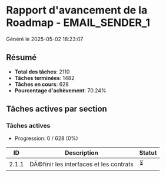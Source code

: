 # Rapport d'avancement de la Roadmap - EMAIL_SENDER_1

Généré le 2025-05-02 18:23:07

## Résumé

- **Total des tâches**: 2110
- **Tâches terminées**: 1482
- **Tâches en cours**: 628
- **Pourcentage d'achèvement**: 70.24%

## Tâches actives par section

### Tâches actives

- Progression: 0 / 628 (0%)

| ID | Description | Statut |
|---|---|---|
| 2.1.1 | DÃ©finir les interfaces et les contrats | ⏳ |\n| 2.1.1 | DÃ©finition des opÃ©rations de mise Ã  jour | ⏳ |\n| 2.1.1.4 | Documenter les interfaces et contrats | ⏳ |\n| 2.1.2 | Concevoir le systÃ¨me de dÃ©couverte et d'enregistrement | ⏳ |\n| 2.1.2 | Conception de l'architecture de l'updater | ⏳ |\n| 2.1.2.4 | Concevoir la gestion des dÃ©pendances | ⏳ |\n| 2.1.2.4.1 | Analyser les besoins en gestion de dépendances | ⏳ |\n| 2.1.2.4.1.1 | Identifier les types de dépendances à gérer (scripts, modules, gestionnaires) | ⏳ |\n| 2.1.2.4.1.2 | Analyser les mécanismes de dépendances existants dans le projet | ⏳ |\n| 2.1.2.4.1.2.3 | Analyser les mécanismes de dépendances dans les gestionnaires | ⏳ |\n| 2.1.2.4.1.2.3.2 | Analyser les méthodes d'enregistrement et de découverte des gestionnaires | ⏳ |\n| 2.1.2.4.1.2.3.2.1 | Examiner la fonction Register-Manager du Process Manager | ⏳ |\n| 2.1.2.4.1.2.3.2.2 | Examiner la fonction Discover-Managers du Process Manager | ⏳ |\n| 2.1.2.4.1.2.3.2.2.5 | Documenter les limitations du mécanisme de découverte actuel | ⏳ |\n| 2.1.2.4.1.2.3.2.2.5.3 | Proposer des solutions pour contourner les limitations | ⏳ |\n| 2.1.2.4.1.2.3.2.2.5.3.2 | Implémenter des méthodes de recherche basées sur les fichiers | ⏳ |\n| 2.1.2.4.1.2.3.2.2.5.3.2.2 | Créer un mécanisme d'extraction des informations des gestionnaires à partir des fichiers | ⏳ |\n| 2.1.2.4.1.2.3.2.2.5.3.2.2.1 | Développer une fonction d'analyse syntaxique des fichiers PowerShell | ⏳ |\n| 2.1.2.4.1.2.3.2.2.5.3.2.2.3 | Créer un mécanisme d'extraction des métadonnées des gestionnaires | ⏳ |\n| 2.1.2.4.1.2.3.2.2.5.3.2.2.5.2 | Créer les mécanismes de stockage des informations extraites | ⏳ |\n| 2.1.2.4.1.2.3.2.2.5.3.2.2.5.2.1 | Implémenter la structure de données pour les informations extraites | ⏳ |\n| 2.1.2.4.1.2.3.2.2.5.3.2.2.5.2.1.1 | Créer les classes de base pour les informations extraites | ⏳ |\n| 2.1.2.4.1.2.3.2.2.5.3.2.2.5.2.1.2 | Implémenter les interfaces de sérialisation/désérialisation | ⏳ |\n| 2.1.2.4.1.2.3.2.2.5.3.2.2.5.2.1.3 | Développer les mécanismes de validation des données | ⏳ |\n| 2.1.2.4.1.2.3.2.2.5.3.2.2.5.2.1.4 | Créer les structures pour les différents types d'informations | ⏳ |\n| 2.1.2.4.1.2.3.2.2.5.3.2.2.5.2.1.5 | Implémenter les méthodes de conversion entre formats | ⏳ |\n| 2.1.2.4.1.2.3.2.2.5.3.2.2.5.2.2 | Créer les méthodes de persistance des informations | ⏳ |\n| 2.1.2.4.1.2.3.2.2.5.3.2.2.5.2.3 | Développer les mécanismes de mise à jour des informations | ⏳ |\n| 2.1.2.4.1.2.3.2.2.5.3.2.2.5.3 | Implémenter les fonctionnalités d'interrogation des informations | ⏳ |\n| 2.1.2.4.1.2.3.2.2.5.3.2.2.5.3.1 | Créer les méthodes de recherche dans les informations extraites | ⏳ |\n| 2.1.2.4.1.2.3.2.2.5.3.2.2.5.3.2 | Implémenter les filtres de recherche avancés | ⏳ |\n| 2.1.2.4.1.2.3.2.2.5.3.2.2.5.3.3 | Développer les mécanismes de tri et de pagination des résultats | ⏳ |\n| 2.1.2.4.1.2.3.2.2.5.3.2.3 | Implémenter un système de filtrage des fichiers non pertinents | ⏳ |\n| 2.1.2.4.1.2.3.2.2.5.3.2.4 | Intégrer la recherche basée sur les fichiers au Process Manager | ⏳ |\n| 2.1.2.4.1.2.3.2.2.5.3.2.5 | Tester la recherche basée sur les fichiers avec différents scénarios | ⏳ |\n| 2.1.2.4.1.2.3.2.2.5.3.3 | Créer des adaptateurs pour les conventions de nommage alternatives | ⏳ |\n| 2.1.2.4.1.2.3.2.2.5.3.4 | Concevoir un système de résolution des dépendances circulaires | ⏳ |\n| 2.1.2.4.1.2.3.2.2.5.3.5 | Élaborer des mécanismes de gestion des conflits de noms | ⏳ |\n| 2.1.2.4.1.2.3.2.2.5.4 | Documenter les bonnes pratiques pour la découverte des gestionnaires | ⏳ |\n| 2.1.2.4.1.2.3.2.2.5.5 | Créer un guide de dépannage pour la découverte des gestionnaires | ⏳ |\n| 2.1.2.4.1.2.3.2.3 | Analyser le fichier de configuration du Process Manager | ⏳ |\n| 2.1.2.4.1.2.3.2.3.1 | Examiner la structure du fichier process-manager.config.json | ⏳ |\n| 2.1.2.4.1.2.3.2.3.2 | Analyser le format des métadonnées des gestionnaires enregistrés | ⏳ |\n| 2.1.2.4.1.2.3.2.3.3 | Étudier le mécanisme de persistance des enregistrements | ⏳ |\n| 2.1.2.4.1.2.3.2.3.4 | Évaluer la sécurité et l'intégrité du fichier de configuration | ⏳ |\n| 2.1.2.4.1.2.3.2.3.5 | Documenter les améliorations possibles du format de configuration | ⏳ |\n| 2.1.2.4.1.2.3.2.4 | Analyser les adaptateurs des gestionnaires | ⏳ |\n| 2.1.2.4.1.2.3.2.4.1 | Examiner la structure et le rôle des adaptateurs | ⏳ |\n| 2.1.2.4.1.2.3.2.4.2 | Étudier le mécanisme d'intégration des adaptateurs | ⏳ |\n| 2.1.2.4.1.2.3.2.4.3 | Analyser le processus de communication entre adaptateurs et gestionnaires | ⏳ |\n| 2.1.2.4.1.2.3.2.4.4 | Évaluer l'extensibilité du système d'adaptateurs | ⏳ |\n| 2.1.2.4.1.2.3.2.4.5 | Documenter les bonnes pratiques pour la création d'adaptateurs | ⏳ |\n| 2.1.2.4.1.2.3.2.5 | Comparer avec d'autres systèmes d'enregistrement et de découverte | ⏳ |\n| 2.1.2.4.1.2.3.2.5.1 | Analyser les systèmes d'enregistrement dans d'autres frameworks | ⏳ |\n| 2.1.2.4.1.2.3.2.5.2 | Étudier les mécanismes de découverte automatique standards | ⏳ |\n| 2.1.2.4.1.2.3.2.5.3 | Identifier les meilleures pratiques applicables au Process Manager | ⏳ |\n| 2.1.2.4.1.2.3.2.5.4 | Évaluer les opportunités d'amélioration basées sur les standards | ⏳ |\n| 2.1.2.4.1.2.3.2.5.5 | Documenter les recommandations pour l'évolution du système | ⏳ |\n| 2.1.2.4.1.2.3.3 | Évaluer les mécanismes d'appel entre gestionnaires | ⏳ |\n| 2.1.2.4.1.2.3.4 | Documenter les dépendances implicites entre gestionnaires | ⏳ |\n| 2.1.2.4.1.2.4 | Analyser les mécanismes de dépendances dans la roadmap | ⏳ |\n| 2.1.2.4.1.2.4.1 | Examiner la fonction Get-RoadmapDependencies et ses méthodes | ⏳ |\n| 2.1.2.4.1.2.4.2 | Analyser les techniques de détection de dépendances explicites et implicites | ⏳ |\n| 2.1.2.4.1.2.4.3 | Évaluer les mécanismes de validation et de détection de cycles | ⏳ |\n| 2.1.2.4.1.2.4.4 | Documenter les stratégies de résolution d'ordre d'exécution | ⏳ |\n| 2.1.2.4.1.2.5 | Analyser les mécanismes de dépendances externes | ⏳ |\n| 2.1.2.4.1.2.5.1 | Examiner la gestion des dépendances Python (pip, requirements.txt) | ⏳ |\n| 2.1.2.4.1.2.5.2 | Analyser la gestion des dépendances Node.js (npm, package.json) | ⏳ |\n| 2.1.2.4.1.2.5.3 | Évaluer les mécanismes de vérification et d'installation automatique | ⏳ |\n| 2.1.2.4.1.2.5.4 | Documenter les stratégies de mise à jour des dépendances externes | ⏳ |\n| 2.1.2.4.1.3 | Documenter les cas d'utilisation critiques pour la gestion des dépendances | ⏳ |\n| 2.1.2.4.1.4 | Définir les exigences de performance pour la résolution des dépendances | ⏳ |\n| 2.1.2.4.2 | Concevoir le modèle de données pour les dépendances | ⏳ |\n| 2.1.2.4.2.1 | Définir la structure de données pour représenter les dépendances | ⏳ |\n| 2.1.2.4.2.2 | Concevoir les mécanismes de stockage des métadonnées de dépendances | ⏳ |\n| 2.1.2.4.2.3 | Définir les interfaces pour l'ajout et la suppression de dépendances | ⏳ |\n| 2.1.2.4.2.4 | Concevoir les méthodes de sérialisation/désérialisation des dépendances | ⏳ |\n| 2.1.2.4.3 | Développer les algorithmes de détection et résolution | ⏳ |\n| 2.1.2.4.3.1 | Concevoir l'algorithme de détection des dépendances cycliques | ⏳ |\n| 2.1.2.4.3.2 | Développer l'algorithme de tri topologique pour l'ordre d'exécution | ⏳ |\n| 2.1.2.4.3.3 | Concevoir les mécanismes de résolution des conflits de dépendances | ⏳ |\n| 2.1.2.4.3.4 | Implémenter les stratégies de gestion des dépendances manquantes | ⏳ |\n| 2.1.2.4.4 | Intégrer avec le système de métadonnées | ⏳ |\n| 2.1.2.4.4.1 | Définir le format des métadonnées de dépendances | ⏳ |\n| 2.1.2.4.4.2 | Concevoir les mécanismes d'extraction des métadonnées | ⏳ |\n| 2.1.2.4.4.3 | Développer l'intégration avec le système de stockage des métadonnées | ⏳ |\n| 2.1.2.4.4.4 | Implémenter la validation des métadonnées de dépendances | ⏳ |\n| 2.1.2.4.5 | Concevoir les interfaces d'API | ⏳ |\n| 2.1.2.4.5.1 | Définir les fonctions publiques pour la gestion des dépendances | ⏳ |\n| 2.1.2.4.5.2 | Concevoir les paramètres et types de retour des fonctions | ⏳ |\n| 2.1.2.4.5.3 | Développer la documentation des API de gestion des dépendances | ⏳ |\n| 2.1.2.4.5.4 | Créer des exemples d'utilisation des API | ⏳ |\n| 2.1.3 | DÃ©finir les mÃ©canismes d'orchestration | ⏳ |\n| 2.1.3.4 | DÃ©finir les mÃ©canismes de reprise | ⏳ |\n| 2.2.1 | DÃ©veloppement des fonctions de modification | ⏳ |\n| 2.2.1.1 | ImplÃ©menter la fonction de changement de statut | ⏳ |\n| 2.2.1.1.4 | ImplÃ©menter la journalisation des changements de statut | ⏳ |\n| 2.2.1.2 | DÃ©velopper la fonction de modification de description | ⏳ |\n| 2.2.1.2.4 | ImplÃ©menter la dÃ©tection des rÃ©fÃ©rences dans les descriptions | ⏳ |\n| 2.2.1.3 | CrÃ©er la fonction d'ajout/suppression de tÃ¢ches | ⏳ |\n| 2.2.1.3.4 | ImplÃ©menter la rÃ©organisation automatique aprÃ¨s modification | ⏳ |\n| 2.2.2 | ImplÃ©mentation de la logique de propagation | ⏳ |\n| 2.2.2.1 | DÃ©velopper l'algorithme de mise Ã  jour des tÃ¢ches parentes | ⏳ |\n| 2.2.2.1.1 | ImplÃ©menter la dÃ©tection des changements nÃ©cessitant propagation | ⏳ |\n| 2.2.2.1.2 | DÃ©velopper l'algorithme de calcul du statut parent basÃ© sur les enfants | ⏳ |\n| 2.2.2.1.3 | CrÃ©er la logique de propagation des mÃ©tadonnÃ©es (dates, prioritÃ©s) | ⏳ |\n| 2.2.2.1.4 | ImplÃ©menter les limites de profondeur de propagation | ⏳ |\n| 2.2.2.2 | ImplÃ©menter la gestion des dÃ©pendances entre tÃ¢ches | ⏳ |\n| 2.2.2.2.1 | DÃ©velopper la dÃ©tection des dÃ©pendances affectÃ©es par un changement | ⏳ |\n| 2.2.2.2.2 | ImplÃ©menter la propagation des statuts entre tÃ¢ches dÃ©pendantes | ⏳ |\n| 2.2.2.2.3 | CrÃ©er la logique de validation des contraintes de dÃ©pendance | ⏳ |\n| 2.2.2.2.4 | DÃ©velopper les alertes pour dÃ©pendances incompatibles | ⏳ |\n| 2.2.2.3 | CrÃ©er la logique de rÃ©solution des conflits | ⏳ |\n| 2.2.2.3.1 | ImplÃ©menter la dÃ©tection des modifications conflictuelles | ⏳ |\n| 2.2.2.3.2 | DÃ©velopper les stratÃ©gies de rÃ©solution automatique | ⏳ |\n| 2.2.2.3.3 | CrÃ©er l'interface de rÃ©solution manuelle des conflits | ⏳ |\n| 2.2.2.3.4 | ImplÃ©menter la journalisation des conflits et rÃ©solutions | ⏳ |\n| 2.2.3 | DÃ©veloppement des fonctions de sauvegarde | ⏳ |\n| 2.2.3.1 | ImplÃ©menter la gÃ©nÃ©ration du markdown mis Ã  jour | ⏳ |\n| 2.2.3.1.1 | DÃ©velopper l'algorithme de conversion de l'arbre en markdown | ⏳ |\n| 2.2.3.1.2 | ImplÃ©menter la prÃ©servation du formatage original | ⏳ |\n| 2.2.3.1.3 | CrÃ©er la logique de gÃ©nÃ©ration des identifiants manquants | ⏳ |\n| 2.2.3.1.4 | DÃ©velopper la gestion des sections non-tÃ¢ches (texte, titres) | ⏳ |\n| 2.2.3.2 | DÃ©velopper le mÃ©canisme de sauvegarde incrÃ©mentale | ⏳ |\n| 2.2.3.2.1 | ImplÃ©menter le systÃ¨me de versionnement des fichiers | ⏳ |\n| 2.2.3.2.2 | DÃ©velopper la dÃ©tection des modifications minimales | ⏳ |\n| 2.2.3.2.3 | CrÃ©er la logique de stockage des diffÃ©rentiels | ⏳ |\n| 2.2.3.2.4 | ImplÃ©menter la rotation et purge des anciennes sauvegardes | ⏳ |\n| 2.2.3.3 | CrÃ©er la fonction de rollback en cas d'erreur | ⏳ |\n| 2.2.3.3.1 | DÃ©velopper la dÃ©tection des Ã©checs de mise Ã  jour | ⏳ |\n| 2.2.3.3.2 | ImplÃ©menter la restauration Ã  partir des sauvegardes | ⏳ |\n| 2.2.3.3.3 | CrÃ©er la logique de validation post-restauration | ⏳ |\n| 2.2.3.3.4 | DÃ©velopper la journalisation des opÃ©rations de rollback | ⏳ |\n| 2.3.1 | CrÃ©ation des tests unitaires | ⏳ |\n| 2.3.1.1 | DÃ©velopper des tests pour les fonctions de modification | ⏳ |\n| 2.3.1.1.4 | CrÃ©er des tests pour les cas limites et exceptions | ⏳ |\n| 2.3.1.2 | CrÃ©er des tests pour la logique de propagation | ⏳ |\n| 2.3.1.2.4 | DÃ©velopper des tests pour les scÃ©narios complexes | ⏳ |\n| 2.3.1.3 | ImplÃ©menter des tests pour les fonctions de sauvegarde | ⏳ |\n| 2.3.1.3.4 | CrÃ©er des tests pour la gestion des erreurs | ⏳ |\n| 2.3.2 | ExÃ©cution et validation des tests | ⏳ |\n| 2.3.2.1 | ExÃ©cuter les tests unitaires | ⏳ |\n| 2.3.2.1.1 | Configurer l'environnement de test avec Pester | ⏳ |\n| 2.3.2.1.2 | ExÃ©cuter les tests des fonctions de modification | ⏳ |\n| 2.3.2.1.3 | Lancer les tests de la logique de propagation | ⏳ |\n| 2.3.2.1.4 | ExÃ©cuter les tests des fonctions de sauvegarde | ⏳ |\n| 2.3.2.2 | Corriger les bugs identifiÃ©s | ⏳ |\n| 2.3.2.2.1 | Analyser les rÃ©sultats des tests Ã©chouÃ©s | ⏳ |\n| 2.3.2.2.2 | ImplÃ©menter les corrections pour les fonctions de modification | ⏳ |\n| 2.3.2.2.3 | Corriger les problÃ¨mes de propagation | ⏳ |\n| 2.3.2.2.4 | RÃ©soudre les bugs des fonctions de sauvegarde | ⏳ |\n| 2.3.2.3 | Valider les performances sur des roadmaps de grande taille | ⏳ |\n| 2.3.2.3.1 | GÃ©nÃ©rer des roadmaps de test de diffÃ©rentes tailles | ⏳ |\n| 2.3.2.3.2 | Mesurer les temps d'exÃ©cution des opÃ©rations clÃ©s | ⏳ |\n| 2.3.2.3.3 | Identifier et optimiser les goulots d'Ã©tranglement | ⏳ |\n| 2.3.2.3.4 | Valider les performances aprÃ¨s optimisation | ⏳ |\n| 3.1.1 | Identifier les piliers non couverts | ⏳ |\n| 3.1.1 | Ã‰tude des hooks Git disponibles | ⏳ |\n| 3.1.2 | Conception du systÃ¨me d'analyse des commits | ⏳ |\n| 3.1.2 | Ã‰valuer les gestionnaires existants par rapport aux piliers | ⏳ |\n| 3.1.2.4 | CrÃ©er un plan d'amÃ©lioration | ⏳ |\n| 3.1.2.4.3 | DÃ©finir un calendrier d'implÃ©mentation | ⏳ |\n| 3.1.2.4.3.1 | Estimer l'effort pour chaque amÃ©lioration | ⏳ |\n| 3.1.2.4.3.1.3 | Estimer les ressources humaines nÃ©cessaires | ⏳ |\n| 3.1.2.4.3.1.3.3 | Estimer le niveau d'expertise requis | ⏳ |\n| 3.1.2.4.3.1.3.3.3 | Évaluer le niveau d'expertise nécessaire pour chaque compétence | ⏳ |\n| 3.1.2.4.3.1.3.3.3.1 | Appliquer la matrice d'évaluation des compétences | ⏳ |\n| 3.1.2.4.3.1.3.3.3.1.2 | Extraire les critères d'évaluation du document des niveaux d'expertise | ⏳ |\n| 3.1.2.4.3.1.3.3.3.1.2.1 | Analyser la structure du document des niveaux d'expertise | ⏳ |\n| 3.1.2.4.3.1.3.3.3.1.2.1.3 | Identifier les conventions de formatage utilisées | ⏳ |\n| 3.1.2.4.3.1.3.3.3.1.2.1.3.1 | Analyser les styles de formatage des titres | ⏳ |\n| 3.1.2.4.3.1.3.3.3.1.2.1.3.1.4 | Évaluer la cohérence des styles entre niveaux de titres | ⏳ |\n| 3.1.2.4.3.1.3.3.3.1.2.1.3.1.4.3 | Évaluer la cohérence des préfixes et suffixes entre niveaux | ⏳ |\n| 3.1.2.4.3.1.3.3.3.1.2.1.3.1.4.4 | Mesurer la longueur moyenne des titres par niveau | ⏳ |\n| 3.1.2.4.3.1.3.3.3.1.2.1.3.1.4.5 | Générer un rapport de cohérence globale des styles | ⏳ |\n| 3.1.2.4.3.1.3.3.3.1.2.1.3.2 | Analyser les conventions de formatage du contenu | ⏳ |\n| 3.1.2.4.3.1.3.3.3.1.2.1.3.2.1 | Identifier les styles d'emphase (gras, italique, souligné) | ⏳ |\n| 3.1.2.4.3.1.3.3.3.1.2.1.3.2.2 | Analyser l'utilisation des listes (à puces, numérotées) | ⏳ |\n| 3.1.2.4.3.1.3.3.3.1.2.1.3.2.3 | Détecter les conventions de citation et de code | ⏳ |\n| 3.1.2.4.3.1.3.3.3.1.2.1.3.2.4 | Évaluer l'utilisation des tableaux et autres éléments structurés | ⏳ |\n| 3.1.2.4.3.1.3.3.3.1.2.1.3.3 | Identifier les conventions de mise en page | ⏳ |\n| 3.1.2.4.3.1.3.3.3.1.2.1.3.3.1 | Analyser l'espacement entre sections | ⏳ |\n| 3.1.2.4.3.1.3.3.3.1.2.1.3.3.2 | Détecter les règles de séparation visuelle | ⏳ |\n| 3.1.2.4.3.1.3.3.3.1.2.1.3.3.3 | Évaluer la cohérence des indentations | ⏳ |\n| 3.1.2.4.3.1.3.3.3.1.2.1.3.3.4 | Identifier les conventions d'alignement | ⏳ |\n| 3.1.2.4.3.1.3.3.3.1.2.1.3.4 | Analyser les conventions de métadonnées | ⏳ |\n| 3.1.2.4.3.1.3.3.3.1.2.1.3.4.1 | Identifier les balises et annotations spéciales | ⏳ |\n| 3.1.2.4.3.1.3.3.3.1.2.1.3.4.2 | Détecter les formats de date et d'horodatage | ⏳ |\n| 3.1.2.4.3.1.3.3.3.1.2.1.3.4.3 | Analyser les conventions d'attribution et d'auteur | ⏳ |\n| 3.1.2.4.3.1.3.3.3.1.2.1.3.4.4 | Évaluer les systèmes de versionnage utilisés | ⏳ |\n| 3.1.2.4.3.1.3.3.3.1.2.1.4 | Déterminer les patterns de présentation des critères | ⏳ |\n| 3.1.2.4.3.1.3.3.3.1.2.1.4.1 | Identifier les structures récurrentes de présentation | ⏳ |\n| 3.1.2.4.3.1.3.3.3.1.2.1.4.1.1 | Analyser les modèles d'introduction des critères | ⏳ |\n| 3.1.2.4.3.1.3.3.3.1.2.1.4.1.2 | Identifier les patterns de regroupement des critères | ⏳ |\n| 3.1.2.4.3.1.3.3.3.1.2.1.4.1.3 | Détecter les conventions de séquençage | ⏳ |\n| 3.1.2.4.3.1.3.3.3.1.2.1.4.1.4 | Analyser les structures de transition entre critères | ⏳ |\n| 3.1.2.4.3.1.3.3.3.1.2.1.4.2 | Analyser les patterns linguistiques | ⏳ |\n| 3.1.2.4.3.1.3.3.3.1.2.1.4.2.1 | Identifier les formulations verbales récurrentes | ⏳ |\n| 3.1.2.4.3.1.3.3.3.1.2.1.4.2.2 | Analyser les structures grammaticales utilisées | ⏳ |\n| 3.1.2.4.3.1.3.3.3.1.2.1.4.2.3 | Détecter les marqueurs linguistiques de niveau d'expertise | ⏳ |\n| 3.1.2.4.3.1.3.3.3.1.2.1.4.2.4 | Évaluer la cohérence terminologique | ⏳ |\n| 3.1.2.4.3.1.3.3.3.1.2.1.4.3 | Identifier les patterns de quantification | ⏳ |\n| 3.1.2.4.3.1.3.3.3.1.2.1.4.3.1 | Analyser les échelles d'évaluation utilisées | ⏳ |\n| 3.1.2.4.3.1.3.3.3.1.2.1.4.3.2 | Identifier les indicateurs de mesure | ⏳ |\n| 3.1.2.4.3.1.3.3.3.1.2.1.4.3.3 | Détecter les seuils et valeurs de référence | ⏳ |\n| 3.1.2.4.3.1.3.3.3.1.2.1.4.3.4 | Évaluer les méthodes de comparaison utilisées | ⏳ |\n| 3.1.2.4.3.1.3.3.3.1.2.1.4.4 | Analyser les patterns de contextualisation | ⏳ |\n| 3.1.2.4.3.1.3.3.3.1.2.1.4.4.1 | Identifier les références à des situations pratiques | ⏳ |\n| 3.1.2.4.3.1.3.3.3.1.2.1.4.4.2 | Analyser les exemples et cas d'utilisation | ⏳ |\n| 3.1.2.4.3.1.3.3.3.1.2.1.4.4.3 | Détecter les conditions et contraintes associées | ⏳ |\n| 3.1.2.4.3.1.3.3.3.1.2.1.4.4.4 | Évaluer les patterns de mise en relation avec d'autres critères | ⏳ |\n| 3.1.2.4.3.1.3.3.3.1.2.1.5 | Documenter la structure identifiée pour référence future | ⏳ |\n| 3.1.2.4.3.1.3.3.3.1.2.1.5.1 | Créer une documentation formelle de la structure | ⏳ |\n| 3.1.2.4.3.1.3.3.3.1.2.1.5.1.1 | Élaborer un schéma visuel de la hiérarchie des sections | ⏳ |\n| 3.1.2.4.3.1.3.3.3.1.2.1.5.1.2 | Documenter les conventions de formatage identifiées | ⏳ |\n| 3.1.2.4.3.1.3.3.3.1.2.1.5.1.3 | Créer un glossaire des termes et expressions clés | ⏳ |\n| 3.1.2.4.3.1.3.3.3.1.2.1.5.1.4 | Rédiger un guide de référence des patterns de présentation | ⏳ |\n| 3.1.2.4.3.1.3.3.3.1.2.1.5.2 | Développer des modèles d'extraction basés sur la structure | ⏳ |\n| 3.1.2.4.3.1.3.3.3.1.2.1.5.2.1 | Créer des templates d'extraction pour chaque type de section | ⏳ |\n| 3.1.2.4.3.1.3.3.3.1.2.1.5.2.2 | Élaborer des expressions régulières basées sur les patterns identifiés | ⏳ |\n| 3.1.2.4.3.1.3.3.3.1.2.1.5.2.3 | Développer des règles de transformation structurelle | ⏳ |\n| 3.1.2.4.3.1.3.3.3.1.2.1.5.2.4 | Documenter les algorithmes d'extraction proposés | ⏳ |\n| 3.1.2.4.3.1.3.3.3.1.2.1.5.3 | Créer une documentation technique pour les développeurs | ⏳ |\n| 3.1.2.4.3.1.3.3.3.1.2.1.5.3.1 | Rédiger les spécifications techniques d'implémentation | ⏳ |\n| 3.1.2.4.3.1.3.3.3.1.2.1.5.3.2 | Documenter les algorithmes de parsing recommandés | ⏳ |\n| 3.1.2.4.3.1.3.3.3.1.2.1.5.3.3 | Élaborer des exemples de code pour l'extraction | ⏳ |\n| 3.1.2.4.3.1.3.3.3.1.2.1.5.3.4 | Créer un guide de résolution des cas particuliers | ⏳ |\n| 3.1.2.4.3.1.3.3.3.1.2.1.5.4 | Valider et maintenir la documentation | ⏳ |\n| 3.1.2.4.3.1.3.3.3.1.2.1.5.4.1 | Vérifier l'exactitude de la documentation avec des exemples | ⏳ |\n| 3.1.2.4.3.1.3.3.3.1.2.1.5.4.2 | Tester les modèles d'extraction sur différents documents | ⏳ |\n| 3.1.2.4.3.1.3.3.3.1.2.1.5.4.3 | Établir un processus de mise à jour de la documentation | ⏳ |\n| 3.1.2.4.3.1.3.3.3.1.2.1.5.4.4 | Créer un système de versionnage de la documentation | ⏳ |\n| 3.1.2.4.3.1.3.3.3.1.2.2 | Extraire la matrice d'évaluation des compétences | ⏳ |\n| 3.1.2.4.3.1.3.3.3.1.2.2.1 | Développer les expressions régulières pour l'extraction des critères | ⏳ |\n| 3.1.2.4.3.1.3.3.3.1.2.2.2 | Implémenter la fonction d'extraction des catégories de critères | ⏳ |\n| 3.1.2.4.3.1.3.3.3.1.2.2.3 | Créer la fonction d'extraction des critères individuels | ⏳ |\n| 3.1.2.4.3.1.3.3.3.1.2.2.4 | Développer la fonction d'extraction des poids et priorités | ⏳ |\n| 3.1.2.4.3.1.3.3.3.1.2.2.5 | Implémenter la validation des critères extraits | ⏳ |\n| 3.1.2.4.3.1.3.3.3.1.2.3 | Extraire les descripteurs pour chaque niveau d'expertise | ⏳ |\n| 3.1.2.4.3.1.3.3.3.1.2.3.1 | Identifier les sections de niveaux d'expertise dans le document | ⏳ |\n| 3.1.2.4.3.1.3.3.3.1.2.3.2 | Développer les expressions régulières pour l'extraction des niveaux | ⏳ |\n| 3.1.2.4.3.1.3.3.3.1.2.3.3 | Implémenter la fonction d'extraction des descripteurs par niveau | ⏳ |\n| 3.1.2.4.3.1.3.3.3.1.2.3.4 | Créer la fonction d'association des descripteurs aux critères | ⏳ |\n| 3.1.2.4.3.1.3.3.3.1.2.3.5 | Développer la validation des descripteurs extraits | ⏳ |\n| 3.1.2.4.3.1.3.3.3.1.2.4 | Structurer les critères dans un format exploitable | ⏳ |\n| 3.1.2.4.3.1.3.3.3.1.2.4.1 | Concevoir la structure de données pour représenter les critères | ⏳ |\n| 3.1.2.4.3.1.3.3.3.1.2.4.2 | Implémenter la conversion des données extraites vers cette structure | ⏳ |\n| 3.1.2.4.3.1.3.3.3.1.2.4.3 | Développer les fonctions de sérialisation/désérialisation | ⏳ |\n| 3.1.2.4.3.1.3.3.3.1.2.4.4 | Créer les mécanismes de validation de la structure finale | ⏳ |\n| 3.1.2.4.3.1.3.3.3.1.2.4.5 | Implémenter les fonctions d'accès et de manipulation des critères | ⏳ |\n| 3.1.2.4.3.1.3.3.3.1.3 | Appliquer les critères à chaque compétence identifiée | ⏳ |\n| 3.1.2.4.3.1.3.3.3.1.3.1 | Développer un algorithme d'évaluation automatique | ⏳ |\n| 3.1.2.4.3.1.3.3.3.1.3.1.1 | Concevoir la logique d'analyse textuelle des justifications | ⏳ |\n| 3.1.2.4.3.1.3.3.3.1.3.1.2 | Implémenter la détection de correspondance exacte avec les descripteurs | ⏳ |\n| 3.1.2.4.3.1.3.3.3.1.3.1.3 | Développer l'analyse de correspondance partielle basée sur les mots-clés | ⏳ |\n| 3.1.2.4.3.1.3.3.3.1.3.1.4 | Créer le système de scoring avec pondération des correspondances | ⏳ |\n| 3.1.2.4.3.1.3.3.3.1.3.1.5 | Implémenter la logique de décision pour l'attribution des niveaux | ⏳ |\n| 3.1.2.4.3.1.3.3.3.1.3.2 | Appliquer l'algorithme à chaque compétence | ⏳ |\n| 3.1.2.4.3.1.3.3.3.1.3.2.1 | Développer la fonction d'application par lot pour toutes les compétences | ⏳ |\n| 3.1.2.4.3.1.3.3.3.1.3.2.2 | Implémenter le traitement parallèle pour améliorer les performances | ⏳ |\n| 3.1.2.4.3.1.3.3.3.1.3.2.3 | Créer le mécanisme de journalisation détaillée du processus d'évaluation | ⏳ |\n| 3.1.2.4.3.1.3.3.3.1.3.2.4 | Développer la gestion des erreurs et exceptions pendant l'évaluation | ⏳ |\n| 3.1.2.4.3.1.3.3.3.1.3.2.5 | Implémenter le suivi de progression pour les évaluations de longue durée | ⏳ |\n| 3.1.2.4.3.1.3.3.3.1.3.3 | Valider les résultats de l'évaluation automatique | ⏳ |\n| 3.1.2.4.3.1.3.3.3.1.3.3.1 | Développer les tests de cohérence interne des évaluations | ⏳ |\n| 3.1.2.4.3.1.3.3.3.1.3.3.2 | Implémenter la détection des anomalies dans les résultats | ⏳ |\n| 3.1.2.4.3.1.3.3.3.1.3.3.3 | Créer le système de validation croisée entre critères similaires | ⏳ |\n| 3.1.2.4.3.1.3.3.3.1.3.3.4 | Développer les mécanismes de comparaison avec des évaluations de référence | ⏳ |\n| 3.1.2.4.3.1.3.3.3.1.3.3.5 | Implémenter la génération de rapports de validation | ⏳ |\n| 3.1.2.4.3.1.3.3.3.1.3.4 | Ajuster les évaluations si nécessaire | ⏳ |\n| 3.1.2.4.3.1.3.3.3.1.3.4.1 | Développer l'interface d'ajustement manuel des évaluations | ⏳ |\n| 3.1.2.4.3.1.3.3.3.1.3.4.2 | Implémenter le système de suggestions d'ajustements automatiques | ⏳ |\n| 3.1.2.4.3.1.3.3.3.1.3.4.3 | Créer le mécanisme de journalisation des ajustements effectués | ⏳ |\n| 3.1.2.4.3.1.3.3.3.1.3.4.4 | Développer la fonction de recalcul des scores globaux après ajustement | ⏳ |\n| 3.1.2.4.3.1.3.3.3.1.3.4.5 | Implémenter la validation des ajustements pour maintenir la cohérence | ⏳ |\n| 3.1.2.4.3.1.3.3.3.1.4 | Générer un rapport d'évaluation des compétences | ⏳ |\n| 3.1.2.4.3.1.3.3.3.1.4.1 | Définir la structure du rapport d'évaluation | ⏳ |\n| 3.1.2.4.3.1.3.3.3.1.4.1.1 | Concevoir le modèle de rapport standard | ⏳ |\n| 3.1.2.4.3.1.3.3.3.1.4.1.2 | Définir les sections obligatoires et optionnelles | ⏳ |\n| 3.1.2.4.3.1.3.3.3.1.4.1.3 | Créer les templates pour différents niveaux de détail | ⏳ |\n| 3.1.2.4.3.1.3.3.3.1.4.1.4 | Développer la structure de métadonnées du rapport | ⏳ |\n| 3.1.2.4.3.1.3.3.3.1.4.1.5 | Implémenter le système de personnalisation de la structure | ⏳ |\n| 3.1.2.4.3.1.3.3.3.1.4.2 | Créer des visualisations des résultats d'évaluation | ⏳ |\n| 3.1.2.4.3.1.3.3.3.1.4.2.1 | Développer les graphiques de distribution des niveaux d'expertise | ⏳ |\n| 3.1.2.4.3.1.3.3.3.1.4.2.2 | Implémenter les tableaux comparatifs par catégorie | ⏳ |\n| 3.1.2.4.3.1.3.3.3.1.4.2.3 | Créer les visualisations de scores détaillés par critère | ⏳ |\n| 3.1.2.4.3.1.3.3.3.1.4.2.4 | Développer les cartes thermiques de compétences | ⏳ |\n| 3.1.2.4.3.1.3.3.3.1.4.2.5 | Implémenter les graphiques d'évolution temporelle si disponible | ⏳ |\n| 3.1.2.4.3.1.3.3.3.1.4.3 | Générer des recommandations basées sur les résultats | ⏳ |\n| 3.1.2.4.3.1.3.3.3.1.4.3.1 | Développer l'algorithme d'analyse des écarts de compétences | ⏳ |\n| 3.1.2.4.3.1.3.3.3.1.4.3.2 | Implémenter le système de génération de recommandations par catégorie | ⏳ |\n| 3.1.2.4.3.1.3.3.3.1.4.3.3 | Créer le mécanisme de priorisation des recommandations | ⏳ |\n| 3.1.2.4.3.1.3.3.3.1.4.3.4 | Développer les suggestions de formation personnalisées | ⏳ |\n| 3.1.2.4.3.1.3.3.3.1.4.3.5 | Implémenter l'estimation des impacts des recommandations | ⏳ |\n| 3.1.2.4.3.1.3.3.3.1.4.4 | Produire le rapport final au format demandé | ⏳ |\n| 3.1.2.4.3.1.3.3.3.1.4.4.1 | Développer les fonctions d'export au format Markdown | ⏳ |\n| 3.1.2.4.3.1.3.3.3.1.4.4.2 | Implémenter l'export au format HTML avec styles | ⏳ |\n| 3.1.2.4.3.1.3.3.3.1.4.4.3 | Créer les fonctions d'export au format JSON pour l'intégration | ⏳ |\n| 3.1.2.4.3.1.3.3.3.1.4.4.4 | Développer l'export au format CSV pour l'analyse externe | ⏳ |\n| 3.1.2.4.3.1.3.3.3.1.4.4.5 | Implémenter le système de génération de rapports PDF | ⏳ |\n| 3.1.2.4.3.1.3.3.3.2 | Évaluer la complexité des tâches pour chaque compétence | ⏳ |\n| 3.1.2.4.3.1.3.3.3.2.1 | Définir les critères de complexité des tâches | ⏳ |\n| 3.1.2.4.3.1.3.3.3.2.1.1 | Identifier les dimensions de complexité (algorithmique, technique, fonctionnelle) | ⏳ |\n| 3.1.2.4.3.1.3.3.3.2.1.2 | Établir une échelle de mesure pour chaque dimension (1-5) | ⏳ |\n| 3.1.2.4.3.1.3.3.3.2.1.3 | Définir des descripteurs qualitatifs pour chaque niveau | ⏳ |\n| 3.1.2.4.3.1.3.3.3.2.1.4 | Créer une matrice de référence pour l'évaluation de la complexité | ⏳ |\n| 3.1.2.4.3.1.3.3.3.2.2 | Analyser les tâches associées à chaque compétence | ⏳ |\n| 3.1.2.4.3.1.3.3.3.2.2.1 | Extraire les tâches mentionnées dans les justifications des compétences | ⏳ |\n| 3.1.2.4.3.1.3.3.3.2.2.2 | Identifier les tâches implicites non mentionnées explicitement | ⏳ |\n| 3.1.2.4.3.1.3.3.3.2.2.3 | Regrouper les tâches similaires pour éviter les duplications | ⏳ |\n| 3.1.2.4.3.1.3.3.3.2.2.4 | Documenter les tâches identifiées dans une structure standardisée | ⏳ |\n| 3.1.2.4.3.1.3.3.3.2.3 | Attribuer un niveau de complexité à chaque tâche | ⏳ |\n| 3.1.2.4.3.1.3.3.3.2.3.1 | Évaluer chaque tâche selon les dimensions de complexité définies | ⏳ |\n| 3.1.2.4.3.1.3.3.3.2.3.2 | Attribuer un score pour chaque dimension de complexité | ⏳ |\n| 3.1.2.4.3.1.3.3.3.2.3.3 | Calculer un score composite de complexité pour chaque tâche | ⏳ |\n| 3.1.2.4.3.1.3.3.3.2.3.4 | Valider les évaluations pour assurer la cohérence | ⏳ |\n| 3.1.2.4.3.1.3.3.3.2.4 | Calculer la complexité globale pour chaque compétence | ⏳ |\n| 3.1.2.4.3.1.3.3.3.2.4.1 | Définir une méthode de calcul (moyenne, maximum, pondérée) | ⏳ |\n| 3.1.2.4.3.1.3.3.3.2.4.2 | Appliquer la méthode de calcul aux scores des tâches | ⏳ |\n| 3.1.2.4.3.1.3.3.3.2.4.3 | Normaliser les scores de complexité sur une échelle commune | ⏳ |\n| 3.1.2.4.3.1.3.3.3.2.4.4 | Documenter les résultats dans un format exploitable | ⏳ |\n| 3.1.2.4.3.1.3.3.3.3 | Évaluer le niveau de supervision requis | ⏳ |\n| 3.1.2.4.3.1.3.3.3.3.1 | Définir les niveaux de supervision (constante, occasionnelle, minimale, aucune) | ⏳ |\n| 3.1.2.4.3.1.3.3.3.3.1.1 | Établir les critères pour chaque niveau de supervision | ⏳ |\n| 3.1.2.4.3.1.3.3.3.3.1.2 | Définir les indicateurs observables pour chaque niveau | ⏳ |\n| 3.1.2.4.3.1.3.3.3.3.1.3 | Créer une grille d'évaluation standardisée | ⏳ |\n| 3.1.2.4.3.1.3.3.3.3.1.4 | Valider la grille avec des exemples concrets | ⏳ |\n| 3.1.2.4.3.1.3.3.3.3.2 | Analyser les besoins de supervision pour chaque compétence | ⏳ |\n| 3.1.2.4.3.1.3.3.3.3.2.1 | Identifier les risques associés à chaque compétence | ⏳ |\n| 3.1.2.4.3.1.3.3.3.3.2.2 | Évaluer l'impact potentiel des erreurs | ⏳ |\n| 3.1.2.4.3.1.3.3.3.3.2.3 | Déterminer la fréquence des contrôles nécessaires | ⏳ |\n| 3.1.2.4.3.1.3.3.3.3.2.4 | Analyser les retours d'expérience sur des projets similaires | ⏳ |\n| 3.1.2.4.3.1.3.3.3.3.3 | Évaluer l'autonomie requise pour chaque compétence | ⏳ |\n| 3.1.2.4.3.1.3.3.3.3.3.1 | Définir les niveaux d'autonomie (faible, moyenne, élevée, totale) | ⏳ |\n| 3.1.2.4.3.1.3.3.3.3.3.2 | Identifier les facteurs influençant l'autonomie | ⏳ |\n| 3.1.2.4.3.1.3.3.3.3.3.3 | Évaluer la capacité de prise de décision requise | ⏳ |\n| 3.1.2.4.3.1.3.3.3.3.3.4 | Déterminer le niveau d'initiative nécessaire | ⏳ |\n| 3.1.2.4.3.1.3.3.3.3.4 | Documenter les résultats de l'évaluation de supervision | ⏳ |\n| 3.1.2.4.3.1.3.3.3.3.4.1 | Créer une matrice de supervision par compétence | ⏳ |\n| 3.1.2.4.3.1.3.3.3.3.4.2 | Rédiger les justifications pour chaque évaluation | ⏳ |\n| 3.1.2.4.3.1.3.3.3.3.4.3 | Identifier les tendances et patterns dans les résultats | ⏳ |\n| 3.1.2.4.3.1.3.3.3.3.4.4 | Formuler des recommandations basées sur les résultats | ⏳ |\n| 3.1.2.4.3.1.3.3.3.4 | Évaluer la capacité de résolution de problèmes nécessaire | ⏳ |\n| 3.1.2.4.3.1.3.3.3.4.1 | Définir les niveaux de résolution de problèmes (simples, courants, complexes, inédits) | ⏳ |\n| 3.1.2.4.3.1.3.3.3.4.1.1 | Établir les caractéristiques de chaque niveau de problème | ⏳ |\n| 3.1.2.4.3.1.3.3.3.4.1.2 | Définir les compétences requises pour chaque niveau | ⏳ |\n| 3.1.2.4.3.1.3.3.3.4.1.3 | Créer des exemples représentatifs pour chaque niveau | ⏳ |\n| 3.1.2.4.3.1.3.3.3.4.1.4 | Élaborer une grille d'évaluation standardisée | ⏳ |\n| 3.1.2.4.3.1.3.3.3.4.2 | Identifier les types de problèmes associés à chaque compétence | ⏳ |\n| 3.1.2.4.3.1.3.3.3.4.2.1 | Analyser les problèmes techniques potentiels | ⏳ |\n| 3.1.2.4.3.1.3.3.3.4.2.2 | Identifier les problèmes fonctionnels possibles | ⏳ |\n| 3.1.2.4.3.1.3.3.3.4.2.3 | Recenser les problèmes d'intégration prévisibles | ⏳ |\n| 3.1.2.4.3.1.3.3.3.4.2.4 | Documenter les problèmes spécifiques à chaque domaine | ⏳ |\n| 3.1.2.4.3.1.3.3.3.4.3 | Évaluer la complexité des problèmes à résoudre | ⏳ |\n| 3.1.2.4.3.1.3.3.3.4.3.1 | Analyser la fréquence d'occurrence des problèmes | ⏳ |\n| 3.1.2.4.3.1.3.3.3.4.3.2 | Évaluer le niveau d'incertitude associé aux problèmes | ⏳ |\n| 3.1.2.4.3.1.3.3.3.4.3.3 | Déterminer le nombre de variables à considérer | ⏳ |\n| 3.1.2.4.3.1.3.3.3.4.3.4 | Estimer le temps moyen de résolution des problèmes | ⏳ |\n| 3.1.2.4.3.1.3.3.3.4.4 | Documenter les résultats de l'évaluation de résolution de problèmes | ⏳ |\n| 3.1.2.4.3.1.3.3.3.4.4.1 | Créer une matrice de résolution de problèmes par compétence | ⏳ |\n| 3.1.2.4.3.1.3.3.3.4.4.2 | Rédiger les justifications pour chaque évaluation | ⏳ |\n| 3.1.2.4.3.1.3.3.3.4.4.3 | Identifier les compétences critiques pour la résolution de problèmes | ⏳ |\n| 3.1.2.4.3.1.3.3.3.4.4.4 | Formuler des recommandations pour le développement des compétences | ⏳ |\n| 3.1.2.4.3.1.3.3.3.5 | Évaluer l'impact potentiel des erreurs | ⏳ |\n| 3.1.2.4.3.1.3.3.3.5.1 | Définir les niveaux d'impact (limité, modéré, significatif, critique) | ⏳ |\n| 3.1.2.4.3.1.3.3.3.5.2 | Identifier les conséquences potentielles des erreurs pour chaque compétence | ⏳ |\n| 3.1.2.4.3.1.3.3.3.5.3 | Évaluer la probabilité d'occurrence des erreurs | ⏳ |\n| 3.1.2.4.3.1.3.3.3.5.4 | Calculer un score de risque (impact × probabilité) | ⏳ |\n| 3.1.2.4.3.1.3.3.3.6 | Attribuer un niveau d'expertise global pour chaque compétence | ⏳ |\n| 3.1.2.4.3.1.3.3.3.6.1 | Définir une méthode de calcul du niveau global | ⏳ |\n| 3.1.2.4.3.1.3.3.3.6.2 | Pondérer les différents critères d'évaluation | ⏳ |\n| 3.1.2.4.3.1.3.3.3.6.3 | Calculer le niveau d'expertise global pour chaque compétence | ⏳ |\n| 3.1.2.4.3.1.3.3.3.6.4 | Valider les résultats avec des experts du domaine | ⏳ |\n| 3.1.2.4.3.1.3.3.4 | Créer une matrice d'expertise par amélioration | ⏳ |\n| 3.1.2.4.3.1.3.3.4.1 | Définir le format de la matrice d'expertise | ⏳ |\n| 3.1.2.4.3.1.3.3.4.2 | Lister toutes les améliorations identifiées | ⏳ |\n| 3.1.2.4.3.1.3.3.4.3 | Associer les compétences requises à chaque amélioration | ⏳ |\n| 3.1.2.4.3.1.3.3.4.4 | Indiquer le niveau d'expertise requis pour chaque compétence | ⏳ |\n| 3.1.2.4.3.1.3.3.4.5 | Calculer le niveau d'expertise global pour chaque amélioration | ⏳ |\n| 3.1.2.4.3.1.3.3.5 | Identifier les écarts d'expertise dans l'équipe actuelle | ⏳ |\n| 3.1.2.4.3.1.3.3.5.1 | Inventorier les compétences et niveaux d'expertise de l'équipe actuelle | ⏳ |\n| 3.1.2.4.3.1.3.3.5.2 | Comparer les compétences disponibles avec les compétences requises | ⏳ |\n| 3.1.2.4.3.1.3.3.5.3 | Identifier les compétences manquantes dans l'équipe | ⏳ |\n| 3.1.2.4.3.1.3.3.5.4 | Identifier les écarts de niveau d'expertise pour les compétences existantes | ⏳ |\n| 3.1.2.4.3.1.3.3.5.5 | Prioriser les écarts à combler en fonction de leur impact sur le projet | ⏳ |\n| 3.1.2.4.3.1.3.4 | Ã‰valuer les besoins en formation | ⏳ |\n| 3.1.2.4.3.1.3.4.1 | Identifier les écarts entre les compétences requises et disponibles | ⏳ |\n| 3.1.2.4.3.1.3.4.2 | Déterminer les formations nécessaires pour combler les écarts | ⏳ |\n| 3.1.2.4.3.1.3.4.3 | Estimer les coûts des formations | ⏳ |\n| 3.1.2.4.3.1.3.4.4 | Établir un calendrier de formation | ⏳ |\n| 3.1.2.4.3.1.3.4.5 | Évaluer l'impact des formations sur le planning du projet | ⏳ |\n| 3.1.2.4.3.1.3.5 | Documenter les estimations de ressources humaines | ⏳ |\n| 3.1.2.4.3.1.3.5.1 | Créer un modèle de documentation standardisé | ⏳ |\n| 3.1.2.4.3.1.3.5.2 | Consolider les informations sur les compétences requises | ⏳ |\n| 3.1.2.4.3.1.3.5.3 | Consolider les informations sur le nombre de personnes nécessaires | ⏳ |\n| 3.1.2.4.3.1.3.5.4 | Consolider les informations sur les niveaux d'expertise requis | ⏳ |\n| 3.1.2.4.3.1.3.5.5 | Consolider les informations sur les besoins en formation | ⏳ |\n| 3.1.2.4.3.1.3.5.6 | Générer un rapport complet des estimations de ressources humaines | ⏳ |\n| 3.1.2.4.3.1.4 | Calculer la durÃ©e estimÃ©e pour chaque amÃ©lioration | ⏳ |\n| 3.1.2.4.3.1.4.1 | DÃ©finir les unitÃ©s de mesure (jours/heures) | ⏳ |\n| 3.1.2.4.3.1.4.2 | Appliquer les formules d'estimation basÃ©es sur la complexitÃ© | ⏳ |\n| 3.1.2.4.3.1.4.3 | Prendre en compte les facteurs de risque | ⏳ |\n| 3.1.2.4.3.1.4.4 | Ajouter des marges de sÃ©curitÃ© appropriÃ©es | ⏳ |\n| 3.1.2.4.3.1.4.5 | Documenter les durÃ©es estimÃ©es | ⏳ |\n| 3.1.2.4.3.1.5 | Valider les estimations avec l'Ã©quipe technique | ⏳ |\n| 3.1.2.4.3.1.5.1 | PrÃ©parer les documents d'estimation pour revue | ⏳ |\n| 3.1.2.4.3.1.5.2 | Organiser des sessions de revue avec l'Ã©quipe technique | ⏳ |\n| 3.1.2.4.3.1.5.3 | Recueillir les retours et ajuster les estimations | ⏳ |\n| 3.1.2.4.3.1.5.4 | Obtenir l'approbation finale des estimations | ⏳ |\n| 3.1.2.4.3.1.5.5 | Documenter le processus de validation | ⏳ |\n| 3.1.2.4.3.2 | Identifier les dÃ©pendances entre amÃ©liorations | ⏳ |\n| 3.1.2.4.3.2.1 | Analyser les prÃ©requis techniques de chaque amÃ©lioration | ⏳ |\n| 3.1.2.4.3.2.2 | Identifier les dÃ©pendances fonctionnelles | ⏳ |\n| 3.1.2.4.3.2.3 | DÃ©tecter les dÃ©pendances de ressources | ⏳ |\n| 3.1.2.4.3.2.4 | CrÃ©er un graphe de dÃ©pendances | ⏳ |\n| 3.1.2.4.3.2.5 | Valider la cohÃ©rence des dÃ©pendances | ⏳ |\n| 3.1.2.4.3.3 | DÃ©finir les jalons et Ã©chÃ©ances | ⏳ |\n| 3.1.2.4.3.3.1 | Identifier les points de contrÃ´le clÃ©s | ⏳ |\n| 3.1.2.4.3.3.2 | DÃ©finir les livrables pour chaque jalon | ⏳ |\n| 3.1.2.4.3.3.3 | Ã‰tablir un calendrier rÃ©aliste | ⏳ |\n| 3.1.2.4.3.3.4 | DÃ©finir les critÃ¨res de succÃ¨s pour chaque jalon | ⏳ |\n| 3.1.2.4.3.3.5 | Planifier les revues de progression | ⏳ |\n| 3.1.2.4.3.4 | Allouer les ressources nÃ©cessaires | ⏳ |\n| 3.1.2.4.3.4.1 | Identifier les compÃ©tences requises pour chaque amÃ©lioration | ⏳ |\n| 3.1.2.4.3.4.2 | Ã‰valuer la disponibilitÃ© des ressources | ⏳ |\n| 3.1.2.4.3.4.3 | Planifier l'allocation des ressources humaines | ⏳ |\n| 3.1.2.4.3.4.4 | Estimer les coÃ»ts associÃ©s | ⏳ |\n| 3.1.2.4.3.4.5 | Optimiser l'utilisation des ressources | ⏳ |\n| 3.1.2.4.4 | CrÃ©er le document de plan d'amÃ©lioration | ⏳ |\n| 3.1.2.4.4.1 | RÃ©diger le rÃ©sumÃ© exÃ©cutif | ⏳ |\n| 3.1.2.4.4.2 | DÃ©tailler les amÃ©liorations proposÃ©es | ⏳ |\n| 3.1.2.4.4.3 | Inclure le calendrier et les ressources | ⏳ |\n| 3.1.2.4.4.4 | DÃ©finir les mÃ©triques de suivi | ⏳ |\n| 3.2.1 | DÃ©veloppement des scripts de hooks Git | ⏳ |\n| 3.2.1 | CrÃ©er un gestionnaire pour chaque pilier manquant | ⏳ |\n| 3.2.1.1 | ImplÃ©menter le hook post-commit pour la dÃ©tection des modifications | ⏳ |\n| 3.2.1.1 | DÃ©velopper le gestionnaire d'interfaces et d'abstractions | ⏳ |\n| 3.2.1.1.4 | DÃ©velopper le mÃ©canisme de dÃ©clenchement de l'updater | ⏳ |\n| 3.2.1.2 | CrÃ©er le gestionnaire de modules et de composants | ⏳ |\n| 3.2.1.2 | DÃ©velopper le hook pre-push pour la validation | ⏳ |\n| 3.2.1.2.4 | ImplÃ©menter les options de bypass avec confirmation | ⏳ |\n| 3.2.1.3 | DÃ©velopper le gestionnaire de modÃ¨les et de templates | ⏳ |\n| 3.2.1.3 | CrÃ©er les scripts d'installation des hooks | ⏳ |\n| 3.2.1.3.4 | DÃ©velopper le script de dÃ©sinstallation des hooks | ⏳ |\n| 3.2.1.4 | CrÃ©er le gestionnaire d'adaptateurs et de convertisseurs | ⏳ |\n| 3.2.1.5 | DÃ©velopper le gestionnaire d'assemblage de composants | ⏳ |\n| 3.2.1.6 | CrÃ©er le gestionnaire de dÃ©coupage fonctionnel | ⏳ |\n| 3.2.1.7 | DÃ©velopper le gestionnaire de refactoring | ⏳ |\n| 3.2.1.8 | CrÃ©er le gestionnaire d'extensions et de plugins | ⏳ |\n| 3.2.2 | ImplÃ©mentation de l'analyseur de commits | ⏳ |\n| 3.2.2 | Assurer la cohÃ©rence avec l'architecture existante | ⏳ |\n| 3.2.2.1 | Suivre les standards d'interface | ⏳ |\n| 3.2.2.1 | DÃ©velopper la fonction d'extraction des identifiants de tÃ¢ches | ⏳ |\n| 3.2.2.1.1 | ImplÃ©menter les expressions rÃ©guliÃ¨res pour l'extraction | ⏳ |\n| 3.2.2.1.2 | DÃ©velopper la validation des identifiants extraits | ⏳ |\n| 3.2.2.1.3 | CrÃ©er la gestion des rÃ©fÃ©rences multiples | ⏳ |\n| 3.2.2.1.4 | ImplÃ©menter la rÃ©solution des rÃ©fÃ©rences ambiguÃ«s | ⏳ |\n| 3.2.2.2 | ImplÃ©menter les mÃ©canismes communs | ⏳ |\n| 3.2.2.2 | ImplÃ©menter la logique de dÃ©tection des actions (complÃ©tÃ©, modifiÃ©, etc.) | ⏳ |\n| 3.2.2.2.1 | DÃ©velopper la dÃ©tection des actions basÃ©e sur les prÃ©fixes | ⏳ |\n| 3.2.2.2.2 | ImplÃ©menter l'analyse sÃ©mantique des messages de commit | ⏳ |\n| 3.2.2.2.3 | CrÃ©er la dÃ©tection des actions implicites | ⏳ |\n| 3.2.2.2.4 | DÃ©velopper la gestion des actions composÃ©es | ⏳ |\n| 3.2.2.3 | CrÃ©er la fonction de mise Ã  jour automatique basÃ©e sur les commits | ⏳ |\n| 3.2.2.3.1 | ImplÃ©menter l'intÃ©gration avec l'updater automatique | ⏳ |\n| 3.2.2.3.2 | DÃ©velopper la gestion des erreurs et exceptions | ⏳ |\n| 3.2.2.3.3 | CrÃ©er le mÃ©canisme de notification des mises Ã  jour | ⏳ |\n| 3.2.2.3.4 | ImplÃ©menter la journalisation des actions automatiques | ⏳ |\n| 3.3.1 | CrÃ©ation des tests d'intÃ©gration | ⏳ |\n| 3.3.1 | Enregistrer les nouveaux gestionnaires dans le Process Manager | ⏳ |\n| 3.3.1.1 | DÃ©velopper des tests pour les hooks Git | ⏳ |\n| 3.3.1.1 | CrÃ©er les adaptateurs nÃ©cessaires | ⏳ |\n| 3.3.1.1.4 | CrÃ©er des tests pour les scÃ©narios d'erreur | ⏳ |\n| 3.3.1.2 | CrÃ©er des tests pour l'analyseur de commits | ⏳ |\n| 3.3.1.2 | Configurer les mÃ©tadonnÃ©es | ⏳ |\n| 3.3.1.2.4 | DÃ©velopper des tests pour les cas limites et exceptions | ⏳ |\n| 3.3.1.3 | ImplÃ©menter des tests pour le workflow complet | ⏳ |\n| 3.3.1.3 | Enregistrer les gestionnaires | ⏳ |\n| 3.3.1.3.4 | CrÃ©er des tests pour les scÃ©narios de collaboration | ⏳ |\n| 3.3.1.4 | VÃ©rifier l'enregistrement | ⏳ |\n| 3.3.2 | Tester l'intÃ©gration et les interactions | ⏳ |\n| 3.3.2 | ExÃ©cution et validation des tests | ⏳ |\n| 3.3.2.1 | ExÃ©cuter les tests d'intÃ©gration | ⏳ |\n| 3.3.2.1 | Tester chaque gestionnaire individuellement | ⏳ |\n| 3.3.2.1.1 | Configurer l'environnement de test Git | ⏳ |\n| 3.3.2.1.2 | ExÃ©cuter les tests des hooks Git | ⏳ |\n| 3.3.2.1.3 | Lancer les tests de l'analyseur de commits | ⏳ |\n| 3.3.2.1.4 | ExÃ©cuter les tests du workflow complet | ⏳ |\n| 3.3.2.2 | Tester les interactions entre gestionnaires | ⏳ |\n| 3.3.2.2 | Corriger les bugs identifiÃ©s | ⏳ |\n| 3.3.2.2.1 | Analyser les rÃ©sultats des tests Ã©chouÃ©s | ⏳ |\n| 3.3.2.2.2 | ImplÃ©menter les corrections pour les hooks Git | ⏳ |\n| 3.3.2.2.3 | Corriger les problÃ¨mes de l'analyseur de commits | ⏳ |\n| 3.3.2.2.4 | RÃ©soudre les bugs du workflow d'intÃ©gration | ⏳ |\n| 3.3.2.3 | Valider le fonctionnement avec diffÃ©rents scÃ©narios Git | ⏳ |\n| 3.3.2.3 | VÃ©rifier la gestion des erreurs | ⏳ |\n| 3.3.2.3.1 | Tester avec des scÃ©narios de dÃ©veloppement individuel | ⏳ |\n| 3.3.2.3.2 | Valider avec des scÃ©narios de collaboration en Ã©quipe | ⏳ |\n| 3.3.2.3.3 | Tester avec des scÃ©narios de branches multiples | ⏳ |\n| 3.3.2.3.4 | Valider avec des scÃ©narios de rÃ©solution de conflits | ⏳ |\n| 3.3.2.4 | Tester les performances | ⏳ |\n| 4.1.1 | CrÃ©er un guide d'architecture | ⏳ |\n| 4.1.1 | DÃ©finition des commandes et paramÃ¨tres | ⏳ |\n| 4.1.1.4 | Documenter les dÃ©cisions d'architecture | ⏳ |\n| 4.1.2 | Documenter les interfaces et les contrats | ⏳ |\n| 4.1.2 | Conception de l'interface utilisateur | ⏳ |\n| 4.1.2.4 | CrÃ©er des diagrammes d'interface | ⏳ |\n| 4.1.3 | CrÃ©er des exemples d'utilisation | ⏳ |\n| 4.1.3.4 | CrÃ©er des tutoriels pas Ã  pas | ⏳ |\n| 4.2.1 | DÃ©veloppement des commandes principales | ⏳ |\n| 4.2.1 | CrÃ©er des tests unitaires pour chaque gestionnaire | ⏳ |\n| 4.2.1.1 | ImplÃ©menter la commande de mise Ã  jour de statut | ⏳ |\n| 4.2.1.1 | DÃ©velopper les tests pour le Process Manager | ⏳ |\n| 4.2.1.1.4 | DÃ©velopper les options de confirmation et feedback | ⏳ |\n| 4.2.1.2 | CrÃ©er les tests pour les gestionnaires existants | ⏳ |\n| 4.2.1.2 | DÃ©velopper la commande de recherche de tÃ¢ches | ⏳ |\n| 4.2.1.2.4 | ImplÃ©menter les fonctionnalitÃ©s de pagination | ⏳ |\n| 4.2.1.3 | CrÃ©er la commande de gÃ©nÃ©ration de rapports | ⏳ |\n| 4.2.1.3 | DÃ©velopper les tests pour les nouveaux gestionnaires | ⏳ |\n| 4.2.1.3.4 | ImplÃ©menter les options de personnalisation des rapports | ⏳ |\n| 4.2.1.4 | ImplÃ©menter les tests pour les adaptateurs | ⏳ |\n| 4.2.2 | ImplÃ©mentation des fonctionnalitÃ©s avancÃ©es | ⏳ |\n| 4.2.2.1 | DÃ©velopper la mise Ã  jour en batch | ⏳ |\n| 4.2.2.1.1 | ImplÃ©menter la sÃ©lection multiple de tÃ¢ches | ⏳ |\n| 4.2.2.1.2 | DÃ©velopper le traitement par lots des modifications | ⏳ |\n| 4.2.2.1.3 | CrÃ©er les mÃ©canismes de validation globale | ⏳ |\n| 4.2.2.1.4 | ImplÃ©menter les rapports de rÃ©sultats agrÃ©gÃ©s | ⏳ |\n| 4.2.2.2 | ImplÃ©menter les options de filtrage | ⏳ |\n| 4.2.2.2 | DÃ©velopper les tests de flux complets | ⏳ |\n| 4.2.2.2.1 | DÃ©velopper les filtres par statut et prioritÃ© | ⏳ |\n| 4.2.2.2.2 | ImplÃ©menter les filtres par date et assignation | ⏳ |\n| 4.2.2.2.3 | CrÃ©er les filtres par niveau hiÃ©rarchique | ⏳ |\n| 4.2.2.2.4 | DÃ©velopper les filtres combinÃ©s et expressions complexes | ⏳ |\n| 4.2.2.3 | CrÃ©er les mÃ©canismes de validation interactive | ⏳ |\n| 4.2.2.3.1 | ImplÃ©menter les prompts de confirmation interactifs | ⏳ |\n| 4.2.2.3.2 | DÃ©velopper les prÃ©visualisations des modifications | ⏳ |\n| 4.2.2.3.3 | CrÃ©er les options de validation partielle | ⏳ |\n| 4.2.2.3.4 | ImplÃ©menter les mÃ©canismes d'annulation sÃ©lective | ⏳ |\n| 4.2.2.4 | CrÃ©er les tests de compatibilitÃ© | ⏳ |\n| 4.2.3 | ImplÃ©menter des tests de performance | ⏳ |\n| 4.2.3.1 | DÃ©finir les mÃ©triques de performance | ⏳ |\n| 4.2.3.2 | DÃ©velopper les tests de charge | ⏳ |\n| 4.2.3.3 | CrÃ©er les tests de stress | ⏳ |\n| 4.2.3.4 | ImplÃ©menter les tests de durÃ©e | ⏳ |\n| 4.3.1 | CrÃ©ation des tests fonctionnels | ⏳ |\n| 4.3.1 | DÃ©velopper des outils de visualisation | ⏳ |\n| 4.3.1.1 | DÃ©velopper des tests pour les commandes principales | ⏳ |\n| 4.3.1.1 | CrÃ©er un visualiseur de dÃ©pendances | ⏳ |\n| 4.3.1.1.4 | CrÃ©er des tests d'intÃ©gration entre commandes | ⏳ |\n| 4.3.1.2 | CrÃ©er des tests pour les fonctionnalitÃ©s avancÃ©es | ⏳ |\n| 4.3.1.2 | DÃ©velopper un moniteur d'activitÃ© | ⏳ |\n| 4.3.1.2.4 | DÃ©velopper des tests pour les scÃ©narios complexes | ⏳ |\n| 4.3.1.3 | ImplÃ©menter des tests pour les scÃ©narios d'erreur | ⏳ |\n| 4.3.1.3 | ImplÃ©menter un visualiseur de flux | ⏳ |\n| 4.3.1.3.4 | CrÃ©er des tests pour les scÃ©narios de rÃ©cupÃ©ration d'erreur | ⏳ |\n| 4.3.1.4 | CrÃ©er un tableau de bord de statut | ⏳ |\n| 4.3.2 | CrÃ©er des outils de surveillance | ⏳ |\n| 4.3.2 | ExÃ©cution et validation des tests | ⏳ |\n| 4.3.2.1 | ExÃ©cuter les tests fonctionnels | ⏳ |\n| 4.3.2.1 | DÃ©velopper un moniteur de performance | ⏳ |\n| 4.3.2.1.1 | Configurer l'environnement de test pour l'interface CLI | ⏳ |\n| 4.3.2.1.2 | ExÃ©cuter les tests des commandes principales | ⏳ |\n| 4.3.2.1.3 | Lancer les tests des fonctionnalitÃ©s avancÃ©es | ⏳ |\n| 4.3.2.1.4 | ExÃ©cuter les tests des scÃ©narios d'erreur | ⏳ |\n| 4.3.2.2 | Corriger les bugs identifiÃ©s | ⏳ |\n| 4.3.2.2 | CrÃ©er un systÃ¨me d'alertes | ⏳ |\n| 4.3.2.2.2 | ImplÃ©menter les corrections pour les commandes principales | ⏳ |\n| 4.3.2.2.3 | Corriger les problÃ¨mes des fonctionnalitÃ©s avancÃ©es | ⏳ |\n| 4.3.2.2.4 | RÃ©soudre les bugs des scÃ©narios d'erreur | ⏳ |\n| 4.3.2.3 | ImplÃ©menter un collecteur de mÃ©triques | ⏳ |\n| 4.3.2.3 | Valider l'expÃ©rience utilisateur | ⏳ |\n| 4.3.2.3.1 | Conduire des tests d'utilisabilitÃ© avec des utilisateurs | ⏳ |\n| 4.3.2.3.2 | Recueillir et analyser les retours d'expÃ©rience | ⏳ |\n| 4.3.2.3.3 | ImplÃ©menter les amÃ©liorations d'ergonomie | ⏳ |\n| 4.3.2.3.4 | Valider les amÃ©liorations avec de nouveaux tests | ⏳ |\n| 4.3.2.4 | DÃ©velopper un analyseur de tendances | ⏳ |\n| 4.3.3 | ImplÃ©menter des mÃ©canismes de rapport | ⏳ |\n| 4.3.3.1 | CrÃ©er un gÃ©nÃ©rateur de rapports | ⏳ |\n| 4.3.3.2 | DÃ©velopper des modÃ¨les de rapport | ⏳ |\n| 4.3.3.3 | ImplÃ©menter l'export dans diffÃ©rents formats | ⏳ |\n| 4.3.3.4 | CrÃ©er un systÃ¨me de distribution de rapports | ⏳ |\n| 5.1.1 | Assemblage des modules | ⏳ |\n| 5.1.2 | Configuration du systÃ¨me complet | ⏳ |\n| 5.2.1 | CrÃ©ation des tests de bout en bout | ⏳ |\n| 5.2.1.1 | DÃ©velopper des scÃ©narios de test complets | ⏳ |\n| 5.2.1.1.4 | CrÃ©er des scÃ©narios d'intÃ©gration avec l'environnement | ⏳ |\n| 5.2.1.2 | CrÃ©er des jeux de donnÃ©es de test | ⏳ |\n| 5.2.1.2.4 | DÃ©velopper des gÃ©nÃ©rateurs de donnÃ©es alÃ©atoires | ⏳ |\n| 5.2.1.3 | ImplÃ©menter des tests de performance | ⏳ |\n| 5.2.1.3.4 | DÃ©velopper des tests d'utilisation des ressources | ⏳ |\n| 5.2.2 | ExÃ©cution et validation des tests | ⏳ |\n| 5.2.2.1 | ExÃ©cuter les tests de bout en bout | ⏳ |\n| 5.2.2.1.2 | ExÃ©cuter les scÃ©narios de test complets | ⏳ |\n| 5.2.2.1.3 | Lancer les tests avec les diffÃ©rents jeux de donnÃ©es | ⏳ |\n| 5.2.2.1.4 | ExÃ©cuter les tests de performance | ⏳ |\n| 5.2.2.2 | Corriger les bugs identifiÃ©s | ⏳ |\n| 5.2.2.2.1 | Analyser les rÃ©sultats des tests Ã©chouÃ©s | ⏳ |\n| 5.2.2.2.2 | ImplÃ©menter les corrections pour les problÃ¨mes d'intÃ©gration | ⏳ |\n| 5.2.2.2.3 | Corriger les problÃ¨mes de performance | ⏳ |\n| 5.2.2.2.4 | RÃ©soudre les bugs de compatibilitÃ© | ⏳ |\n| 5.2.2.3 | Valider les performances globales | ⏳ |\n| 5.2.2.3.1 | Mesurer les temps de rÃ©ponse du systÃ¨me complet | ⏳ |\n| 5.2.2.3.2 | Ã‰valuer l'utilisation des ressources | ⏳ |\n| 5.2.2.3.3 | Identifier et optimiser les goulots d'Ã©tranglement | ⏳ |\n| 5.2.2.3.4 | Valider les performances aprÃ¨s optimisation | ⏳ |\n| 5.3.1 | RÃ©daction de la documentation | ⏳ |\n| 5.3.1.1 | CrÃ©er le manuel utilisateur | ⏳ |\n| 5.3.1.1.4 | RÃ©diger la section de dÃ©pannage et FAQ | ⏳ |\n| 5.3.1.2 | DÃ©velopper la documentation technique | ⏳ |\n| 5.3.1.2.4 | RÃ©diger les guides de dÃ©veloppement et d'extension | ⏳ |\n| 5.3.1.3 | RÃ©diger les guides d'installation et de configuration | ⏳ |\n| 5.3.1.3.4 | CrÃ©er les guides de dÃ©pannage d'installation | ⏳ |\n| 5.3.2 | PrÃ©paration de la formation | ⏳ |\n| 5.3.2.1 | CrÃ©er les matÃ©riaux de formation | ⏳ |\n| 5.3.2.1.1 | DÃ©velopper les prÃ©sentations de formation | ⏳ |\n| 5.3.2.1.2 | CrÃ©er les guides de rÃ©fÃ©rence rapide | ⏳ |\n| 5.3.2.1.3 | PrÃ©parer les exercices pratiques | ⏳ |\n| 5.3.2.1.4 | DÃ©velopper les quiz et Ã©valuations | ⏳ |\n| 5.3.2.2 | DÃ©velopper des exemples pratiques | ⏳ |\n| 5.3.2.2.1 | CrÃ©er des scÃ©narios d'utilisation rÃ©els | ⏳ |\n| 5.3.2.2.2 | DÃ©velopper des exemples pour chaque fonctionnalitÃ© clÃ© | ⏳ |\n| 5.3.2.2.3 | PrÃ©parer des exemples de rÃ©solution de problÃ¨mes | ⏳ |\n| 5.3.2.2.4 | CrÃ©er des exemples d'intÃ©gration avec d'autres outils | ⏳ |\n| 5.3.2.3 | Planifier les sessions de formation | ⏳ |\n| 5.3.2.3.1 | DÃ©finir le programme de formation par niveau | ⏳ |\n| 5.3.2.3.2 | CrÃ©er le calendrier des sessions | ⏳ |\n| 5.3.2.3.3 | PrÃ©parer les environnements de formation | ⏳ |\n| 5.3.2.3.4 | DÃ©velopper les mÃ©canismes de feedback post-formation | ⏳ |\n
